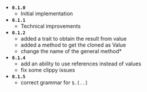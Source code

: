 * **`0.1.0`**
    * Initial implementation 
* **`0.1.1`**
    * Technical improvements 
* **`0.1.2`**
    * added a trait to obtain the result from value
    * added a method to get the cloned as Value
    * change the name of the general method*
* **`0.1.4`**
    * add an ability to use references instead of values
    * fix some clippy issues
* **`0.1.5`**
    * correct grammar for `$.[..]`
